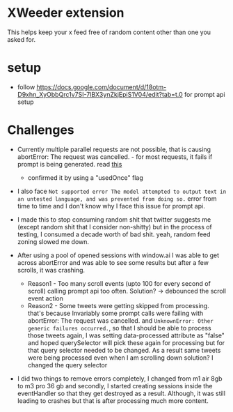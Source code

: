 # XWeeder extension

This helps keep your x feed free of random content other than one you asked for. 

# setup
- follow https://docs.google.com/document/d/18otm-D9xhn_XyObbQrc1v7SI-7lBX3ynZkjEpiS1V04/edit?tab=t.0 for prompt api setup

# Challenges
- Currently multiple parallel requests are not possible, that is causing abortError: The request was cancelled. - for most requests, it fails if prompt is being generated. read [this](https://github.com/explainers-by-googlers/prompt-api/issues/59)
    - confirmed it by using a "usedOnce" flag

- I also face `Not supported error The model attempted to output text in an untested language, and was prevented from doing so.` error from time to time and I don't know why I face this issue for prompt api. 

- I made this to stop consuming random shit that twitter suggests me (except random shit that I consider non-shitty) but in the process of testing, I consumed a decade worth of bad shit. yeah, random feed zoning slowed me down. 

- After using a pool of opened sessions with window.ai I was able to get across abortError and was able to see some results but after a few scrolls, it was crashing. 
    - Reason1 - Too many scroll events (upto 100 for every second of scroll) calling prompt api too often. Solution? -> debounced the scroll event action
    - Reason2 - Some tweets were getting skipped from processing. that's because Invariably some prompt calls were failing with abortError: The request was cancelled. and `UnknownError: Other generic failures occurred.`, so that I should be able to process those tweets again, I was setting data-processed attribute as "false" and hoped querySelector will pick these again for processing but for that query selector needed to be changed. As a result same tweets were being processed even when I am scrolling down
    solution? I changed the query selector
- I did two things to remove errors completely, I changed from m1 air 8gb to m3 pro 36 gb and secondly, I started creating sessions inside the eventHandler so that they get destroyed as a result. Although, it was still leading to crashes but that is after processing much more content. 

